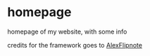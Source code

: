 # homepage
homepage of my website, with some info

credits for the framework goes to [AlexFlipnote](http://github.com/alexflipnote)

